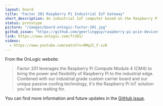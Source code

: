 ```yaml
---
layout: board
title: "Factor 201 Raspberry Pi Industrial IoT Gateway"
short_description: An industrial IoT computer based on the Raspberry Pi CM4.
status: prototype
picture: "/images/board-onlogic-factor-201.jpg"
github_issue: "https://github.com/geerlingguy/raspberry-pi-pcie-devices/issues/408"
link: https://www.onlogic.com/fr201/
videos:
  - https://www.youtube.com/watch?v=9MqJI_F-sz8
---
```

From the OnLogic website:
> Factor 201 leverages the Raspberry Pi Compute Module 4 (CM4) to bring the power and flexibility of Raspberry Pi to the industrial edge. Combined with our industrial grade custom carrier board and our unique passive cooling technology, it's the Raspberry Pi IoT solution you've been waiting for.

You can find more information and future updates in the [GitHub issue](https://github.com/geerlingguy/raspberry-pi-pcie-devices/issues/408).
